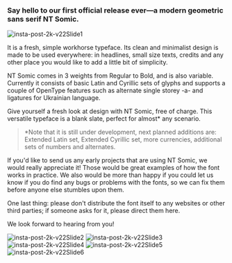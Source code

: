 ### Say hello to our first official release ever—a modern geometric sans serif NT Somic.

![insta-post-2k-v22Slide1](https://user-images.githubusercontent.com/6182535/219008111-4fa70715-2045-4a7a-98b1-27bf59cc9e1c.jpg)

It is a fresh, simple workhorse typeface. Its clean and minimalist design is made to be used everywhere: in headlines, small size texts, credits and any other place you would like to add a little bit of simplicity.

NT Somic comes in 3 weights from Regular to Bold, and is also variable. Currently it consists of basic Latin and Cyrillic sets of glyphs and supports a couple of OpenType features such as alternate single storey -a- and ligatures for Ukrainian language.

Give yourself a fresh look at design with NT Somic, free of charge. This versatile typeface is a blank slate, perfect for almost* any scenario.

> *Note that it is still under development, next planned additions are: Extended Latin set, Extended Cyrillic set, more currencies, additional sets of numbers and alternates.

If you'd like to send us any early projects that are using NT Somic, we would really appreciate it! Those would be great examples of how the font works in practice. We also would be more than happy if you could let us know if you do find any bugs or problems with the fonts, so we can fix them before anyone else stumbles upon them.

One last thing: please don't distribute the font itself to any websites or other third parties; if someone asks for it, please direct them here.

We look forward to hearing from you!

![insta-post-2k-v22Slide2](https://user-images.githubusercontent.com/6182535/219008117-ee81a6ae-e0fc-4e77-8bde-47a1222b80ae.jpg)
![insta-post-2k-v22Slide3](https://user-images.githubusercontent.com/6182535/219008122-44f5ac8d-bffa-4f67-b649-d0ea1da79783.jpg)
![insta-post-2k-v22Slide4](https://user-images.githubusercontent.com/6182535/219008127-17cce027-b169-40c4-85b6-d16154421d49.jpg)
![insta-post-2k-v22Slide5](https://user-images.githubusercontent.com/6182535/219008132-8fc09175-1e72-485e-b22d-3b592e990609.jpg)
![insta-post-2k-v22Slide6](https://user-images.githubusercontent.com/6182535/219008138-df2e8b68-143a-4519-8ca0-bc0bb8443cac.jpg)
